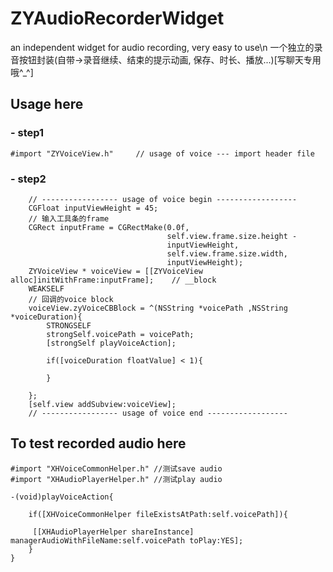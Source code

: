 # ZYAudioRecorderWidget
an independent widget for audio recording, very easy to use\n
一个独立的录音按钮封装(自带->录音继续、结束的提示动画, 保存、时长、播放...)[写聊天专用哦^_^]
## Usage here
### - step1
```
#import "ZYVoiceView.h"     // usage of voice --- import header file
```
### - step2
```
    // ----------------- usage of voice begin ------------------
    CGFloat inputViewHeight = 45;
    // 输入工具条的frame
    CGRect inputFrame = CGRectMake(0.0f,
                                   self.view.frame.size.height -
                                   inputViewHeight,
                                   self.view.frame.size.width,
                                   inputViewHeight);
    ZYVoiceView * voiceView = [[ZYVoiceView alloc]initWithFrame:inputFrame];    // __block
    WEAKSELF
    // 回调的voice block
    voiceView.zyVoiceCBBlock = ^(NSString *voicePath ,NSString *voiceDuration){
        STRONGSELF
        strongSelf.voicePath = voicePath;
        [strongSelf playVoiceAction];
        
        if([voiceDuration floatValue] < 1){
            
        }
        
    };
    [self.view addSubview:voiceView];
    // ----------------- usage of voice end ------------------

```

## To test recorded audio here
```
#import "XHVoiceCommonHelper.h" //测试save audio
#import "XHAudioPlayerHelper.h" //测试play audio
```
```
-(void)playVoiceAction{
    
    if([XHVoiceCommonHelper fileExistsAtPath:self.voicePath]){
        
     [[XHAudioPlayerHelper shareInstance] managerAudioWithFileName:self.voicePath toPlay:YES];
    }
}
```
